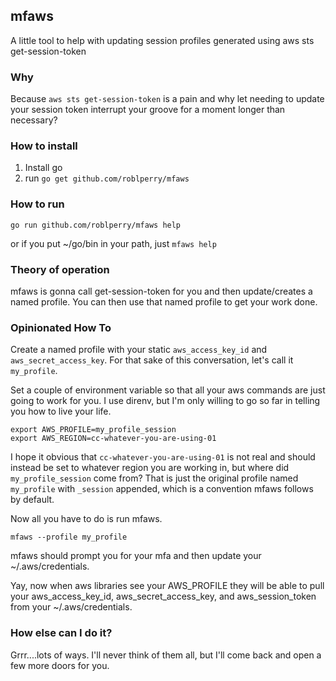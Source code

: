 ## mfaws 
A little tool to help with updating session profiles generated using aws sts get-session-token

### Why

Because `aws sts get-session-token` is a pain and why let needing
to update your session token interrupt your groove for a moment longer than necessary?

### How to install

1. Install go
2. run `go get github.com/roblperry/mfaws`

### How to run

`go run github.com/roblperry/mfaws help`

or if you put ~/go/bin in your path, just `mfaws help`

### Theory of operation

mfaws is gonna call get-session-token for you and then update/creates a named profile.
You can then use that named profile to get your work done.

### Opinionated How To

Create a named profile with your static `aws_access_key_id` and 
`aws_secret_access_key`. For that sake of this conversation, let's call it `my_profile`.

Set a couple of environment variable so that all your aws commands are just
going to work for you. I use direnv, but I'm only willing to go so far in telling 
you how to live your life.

    export AWS_PROFILE=my_profile_session
    export AWS_REGION=cc-whatever-you-are-using-01

I hope it obvious that `cc-whatever-you-are-using-01` is not real and should instead
be set to whatever region you are working in, but where did `my_profile_session`
come from?  That is just the original profile named `my_profile` with `_session`
appended, which is a convention mfaws follows by default.

Now all you have to do is run mfaws.

    mfaws --profile my_profile

mfaws should prompt you for your mfa and then update your ~/.aws/credentials.


Yay, now when aws libraries see your AWS_PROFILE they will be able to pull your 
aws_access_key_id, aws_secret_access_key, and aws_session_token from your
~/.aws/credentials.

### How else can I do it?

Grrr....lots of ways.  I'll never think of them all, but I'll come back 
and open a few more doors for you. 



